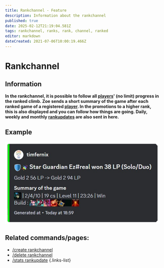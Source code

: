 ```yaml
---
title: Rankchannel - Feature
description: Information about the rankchannel
published: true
date: 2025-02-12T21:19:04.581Z
tags: rankchannel, ranks, rank, channel, ranked
editor: markdown
dateCreated: 2021-07-06T10:00:19.466Z
---
```


# Rankchannel
## Information
**In the rankchannel, it is possible to follow all [players](/en/terms/player)' (no limit) progress in the ranked climb. Zoe sends a short summary of the game after each ranked game of a registered [player](/en/terms/player). In the promotions to a higher rank, this is also displayed and you can follow how things are going. Daily, weekly and monthly [rankupdates](/en/commands/stats/rankupdate) are also sent in here.**
<br>

## Example
![](/img/features/rankchannel_msg.png)
<br>
 
## Related commands/pages:
-   [/create rankchannel](/en/commands/rankchannel/create)
-   [/delete rankchannel](/en/commands/rankchannel/delete)
-   [/stats rankupdate](/en/commands/stats/rankupdate/)
{.links-list}